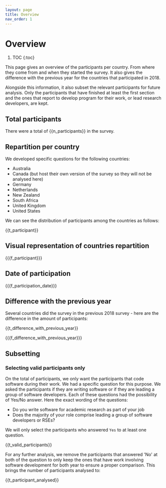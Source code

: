 ```yaml
---
layout: page
title: Overview
nav_order: 1
---
```

# Overview

1. TOC
{:toc}

This page gives an overview of the participants per country. From where they come from and when they started the survey. It also gives the difference with the previous year for the countries that participated in 2018.

Alongside this information, it also subset the relevant participants for future analysis. Only the participants that have finished at least the first section and the ones that report to develop program for their work, or lead research developers, are kept.

## Total participants

There were a total of {{n_participants}} in the survey.

## Repartition per country

We developed specific questions for the following countries:
* Australia
* Canada (but host their own version of the survey so they will not be analysed here)
* Germany
* Netherlands
* New Zealand
* South Africa
* United Kingdom
* United States

We can see the distribution of participants among the countries as follows:

{{t_participant}}


## Visual representation of countries repartition   

{{{f_participant}}}

## Date of participation

{{{f_participation_date}}}

## Difference with the previous year

Several countries did the survey in the previous 2018 survey - here are the difference in the amount of participants:

{{t_difference_with_previous_year}}

{{{f_difference_with_previous_year}}}

## Subsetting

### Selecting valid participants only

On the total of participants, we only want the participants that code software during their work. 
We had a specific question for this purpose. We asked the participants if they are writing software or if they are leading a group of software developers. Each of these questions had the possibility of Yes/No answer. Here the exact wording of the questions:

* Do you write software for academic research as part of your job
* Does the majority of your role comprise leading a group of software developers or RSEs?

We will only select the participants who answered `Yes` to at least one question.

{{t_valid_participants}}

For any further analysis, we remove the participants that answered 'No' at both of the question to only keep the ones that have work involving software development for both year to ensure a proper comparison. This brings the number of participants analysed to:

{{t_participant_analysed}}
